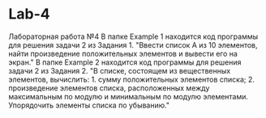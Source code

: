 # Lab-4
Лабораторная работа №4
В папке Example 1 находится код программы для решения задачи 2 из Задания 1. "Ввести список А из 10 элементов, найти произведение положительных элементов и вывести его на экран."
В папке Example 2 находится код программы для решения задачи 2 из Задания 2. "В списке, состоящем из вещественных элементов, вычислить: 1. сумму положительных элементов списка; 2. произведение элементов списка, расположенных между максимальным по модулю и минимальным по модулю элементами. Упорядочить элементы списка по убыванию."
